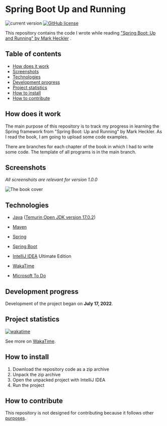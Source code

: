 # Spring Boot Up and Running

![current version](https://img.shields.io/badge/current_version-1.0.0-green)
[![GitHub license](https://img.shields.io/github/license/VitasSalvantes/SimplePrograms)](https://github.com/VitasSalvantes/SimplePrograms/blob/master/LICENSE)

This repository contains the code I wrote while
reading ["Spring Boot: Up and Running" by Mark Heckler](https://www.oreilly.com/library/view/spring-boot-up/9781492076971/)
.

## Table of contents

- [How does it work](#how-does-it-work)
- [Screenshots](#screenshots)
- [Technologies](#technologies)
- [Development progress](#development-progress)
- [Project statistics](#project-statistics)
- [How to install](#how-to-install)
- [How to contribute](#how-to-contribute)

## How does it work

The main purpose of this repository is to track my progress in learning the Spring framework from "Spring Boot: Up and
Running" by Mark Heckler. As I read the book, I am going to upload some code examples.

There are branches for each chapter of the book in which I had to write some code. The template of all programs is in
the main
branch.

## Screenshots

*All screenshots are relevant for version 1.0.0*

![The book cover](https://learning.oreilly.com/library/cover/9781492076971/250w/)

## Technologies

- [Java](https://www.oracle.com/java/) ([Temurin Open JDK version 17.0.2](https://adoptium.net/))

- [Maven](https://maven.apache.org/)

- [Spring](https://spring.io/)

- [Spring Boot](https://spring.io/projects/spring-boot)

- [IntelliJ IDEA](https://www.jetbrains.com/idea/) Ultimate Edition

- [WakaTime](https://wakatime.com/)

- [Microsoft To Do](https://todo.microsoft.com/tasks/)

## Development progress

Development of the project began on **July 17, 2022**.

## Project statistics

[![wakatime](https://wakatime.com/badge/github/VitasSalvantes/Spring-Boot-Up-and-Running.svg)](https://wakatime.com/badge/github/VitasSalvantes/Spring-Boot-Up-and-Running)

See more on [WakaTime](https://wakatime.com/@VitasSalvantes/projects/vmzomextwg).

## How to install

1. Download the repository code as a zip archive
2. Unpack the zip archive
3. Open the unpacked project with IntelliJ IDEA
4. Run the project

## How to contribute

This repository is not designed for contributing because it follows other [purposes](#how-does-it-work).
